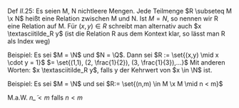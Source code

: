 Def $II.25$:
Es seien M, N nichtleere Mengen. Jede Teilmenge $R \subseteq M \x N$ heißt eine Relation zwischen M und N. Ist $M = N$, so nennen wir R eine Relation auf M. Für $(x,y) \in R$ schreibt man alternativ auch $x \textasciitilde_R y$ (ist die Relation R aus dem Kontext klar, so lässt man R als Index weg)

Beispiel:
Es sei $M = \N$ und $N = \Q$. 
Dann sei $R := \set{(x,y) \mid x \cdot y = 1}$ 
$= \set{(1,1), (2, \frac{1}{2}), (3, \frac{1}{3}),...}$
Mit anderen Worten: $x \textasciitilde_R y$, falls y der Kehrwert von $x \in \N$ ist.

Beispiel:
Es sei $M = \N$ und sei $R:= \set{(n,m) \in M \x M \mid n < m}$

M.a.W. $n \tilde_< m$ falls $n < m$ 